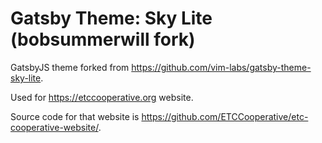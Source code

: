 
# Gatsby Theme: Sky Lite (bobsummerwill fork)

GatsbyJS theme forked from https://github.com/vim-labs/gatsby-theme-sky-lite.

Used for https://etccooperative.org website.

Source code for that website is https://github.com/ETCCooperative/etc-cooperative-website/.
